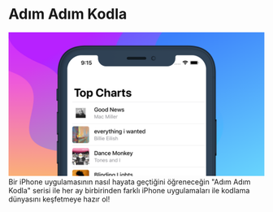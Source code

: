 # Adım Adım Kodla
![Cover](images/cover.png)
Bir iPhone uygulamasının nasıl hayata geçtiğini öğreneceğin "Adım Adım Kodla" serisi ile her ay birbirinden farklı iPhone uygulamaları ile kodlama dünyasını keşfetmeye hazır ol!
